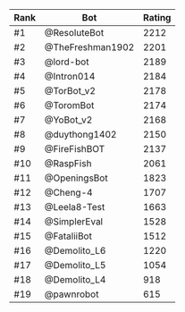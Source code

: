 Rank|Bot|Rating
---|---|---
#1|@ResoluteBot|2212
#2|@TheFreshman1902|2201
#3|@lord-bot|2189
#4|@Intron014|2184
#5|@TorBot_v2|2178
#6|@ToromBot|2174
#7|@YoBot_v2|2168
#8|@duythong1402|2150
#9|@FireFishBOT|2137
#10|@RaspFish|2061
#11|@OpeningsBot|1823
#12|@Cheng-4|1707
#13|@Leela8-Test|1663
#14|@SimplerEval|1528
#15|@FataliiBot|1512
#16|@Demolito_L6|1220
#17|@Demolito_L5|1054
#18|@Demolito_L4|918
#19|@pawnrobot|615
